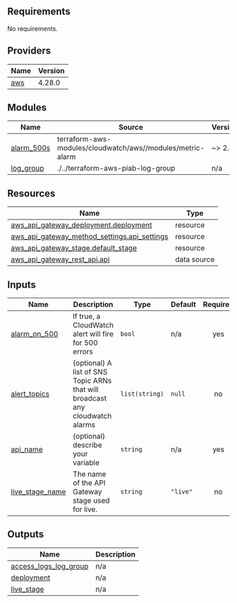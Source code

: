 ## Requirements

No requirements.

## Providers

| Name | Version |
|------|---------|
| <a name="provider_aws"></a> [aws](#provider\_aws) | 4.28.0 |

## Modules

| Name | Source | Version |
|------|--------|---------|
| <a name="module_alarm_500s"></a> [alarm\_500s](#module\_alarm\_500s) | terraform-aws-modules/cloudwatch/aws//modules/metric-alarm | ~> 2.0 |
| <a name="module_log_group"></a> [log\_group](#module\_log\_group) | ./../terraform-aws-piab-log-group | n/a |

## Resources

| Name | Type |
|------|------|
| [aws_api_gateway_deployment.deployment](https://registry.terraform.io/providers/hashicorp/aws/latest/docs/resources/api_gateway_deployment) | resource |
| [aws_api_gateway_method_settings.api_settings](https://registry.terraform.io/providers/hashicorp/aws/latest/docs/resources/api_gateway_method_settings) | resource |
| [aws_api_gateway_stage.default_stage](https://registry.terraform.io/providers/hashicorp/aws/latest/docs/resources/api_gateway_stage) | resource |
| [aws_api_gateway_rest_api.api](https://registry.terraform.io/providers/hashicorp/aws/latest/docs/data-sources/api_gateway_rest_api) | data source |

## Inputs

| Name | Description | Type | Default | Required |
|------|-------------|------|---------|:--------:|
| <a name="input_alarm_on_500"></a> [alarm\_on\_500](#input\_alarm\_on\_500) | If true, a CloudWatch alert will fire for 500 errors | `bool` | n/a | yes |
| <a name="input_alert_topics"></a> [alert\_topics](#input\_alert\_topics) | (optional) A list of SNS Topic ARNs that will broadcast any cloudwatch alarms | `list(string)` | `null` | no |
| <a name="input_api_name"></a> [api\_name](#input\_api\_name) | (optional) describe your variable | `string` | n/a | yes |
| <a name="input_live_stage_name"></a> [live\_stage\_name](#input\_live\_stage\_name) | The name of the API Gateway stage used for live. | `string` | `"live"` | no |

## Outputs

| Name | Description |
|------|-------------|
| <a name="output_access_logs_log_group"></a> [access\_logs\_log\_group](#output\_access\_logs\_log\_group) | n/a |
| <a name="output_deployment"></a> [deployment](#output\_deployment) | n/a |
| <a name="output_live_stage"></a> [live\_stage](#output\_live\_stage) | n/a |
